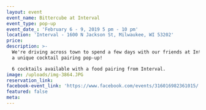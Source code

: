 ```yaml
---
layout: event
event_name: Bittercube at Interval
event_type: pop-up
event_date_: 'February 6 - 9, 2019 5 pm - 10 pm'
location: 'Interval - 1600 N Jackson St, Milwaukee, WI 53202'
price:
description: >-
  We're driving across town to spend a few days with our friends at Interval for
  a unique cocktail pairing pop-up!

  6 cocktails available with a food pairing from Interval.
image: /uploads/img-3864.JPG
reservation_link:
facebook-event_link: 'https://www.facebook.com/events/316016982361015/'
featured: false
meta:
---
```


